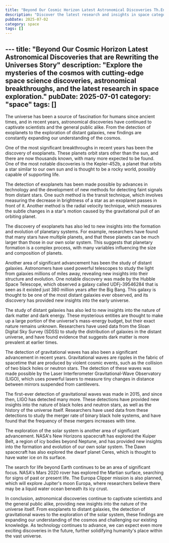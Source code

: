```yaml
---
title: "Beyond Our Cosmic Horizon Latest Astronomical Discoveries Th.En"
description: "Discover the latest research and insights in space category on MindVerse Daily."
pubDate: 2025-07-02
category: space
tags: []
---
```


﻿---
title: "Beyond Our Cosmic Horizon Latest Astronomical Discoveries that are Rewriting the Universes Story"
description: "Explore the mysteries of the cosmos with cutting-edge space science discoveries, astronomical breakthroughs, and the latest research in space exploration."
pubDate: 2025-07-01
category: "space"
tags: []
---

The universe has been a source of fascination for humans since ancient times, and in recent years, astronomical discoveries have continued to captivate scientists and the general public alike. From the detection of exoplanets to the exploration of distant galaxies, new findings are constantly expanding our understanding of the cosmos.

One of the most significant breakthroughs in recent years has been the discovery of exoplanets. These planets orbit stars other than the sun, and there are now thousands known, with many more expected to be found. One of the most notable discoveries is the Kepler-452b, a planet that orbits a star similar to our own sun and is thought to be a rocky world, possibly capable of supporting life.

The detection of exoplanets has been made possible by advances in technology and the development of new methods for detecting faint signals from distant stars. One such method is the transit technique, which involves measuring the decrease in brightness of a star as an exoplanet passes in front of it. Another method is the radial velocity technique, which measures the subtle changes in a star's motion caused by the gravitational pull of an orbiting planet.

The discovery of exoplanets has also led to new insights into the formation and evolution of planetary systems. For example, researchers have found that many stars have multiple planets, and that these planets can be much larger than those in our own solar system. This suggests that planetary formation is a complex process, with many variables influencing the size and composition of planets.

Another area of significant advancement has been the study of distant galaxies. Astronomers have used powerful telescopes to study the light from galaxies millions of miles away, revealing new insights into their structure and evolution. One notable discovery was made by the Hubble Space Telescope, which observed a galaxy called UDFj-39546284 that is seen as it existed just 380 million years after the Big Bang. This galaxy is thought to be one of the most distant galaxies ever observed, and its discovery has provided new insights into the early universe.

The study of distant galaxies has also led to new insights into the nature of dark matter and dark energy. These mysterious entities are thought to make up a large portion of the universe's mass-energy budget, but their exact nature remains unknown. Researchers have used data from the Sloan Digital Sky Survey (SDSS) to study the distribution of galaxies in the distant universe, and have found evidence that suggests dark matter is more prevalent at earlier times.

The detection of gravitational waves has also been a significant advancement in recent years. Gravitational waves are ripples in the fabric of spacetime that are produced by violent cosmic events, such as the collision of two black holes or neutron stars. The detection of these waves was made possible by the Laser Interferometer Gravitational-Wave Observatory (LIGO), which uses powerful lasers to measure tiny changes in distance between mirrors suspended from cantilevers.

The first-ever detection of gravitational waves was made in 2015, and since then, LIGO has detected many more. These detections have provided new insights into the nature of black holes and neutron stars, as well as the history of the universe itself. Researchers have used data from these detections to study the merger rate of binary black hole systems, and have found that the frequency of these mergers increases with time.

The exploration of the solar system is another area of significant advancement. NASA's New Horizons spacecraft has explored the Kuiper Belt, a region of icy bodies beyond Neptune, and has provided new insights into the formation and evolution of our own solar system. The Dawn spacecraft has also explored the dwarf planet Ceres, which is thought to have water ice on its surface.

The search for life beyond Earth continues to be an area of significant focus. NASA's Mars 2020 rover has explored the Martian surface, searching for signs of past or present life. The Europa Clipper mission is also planned, which will explore Jupiter's moon Europa, where researchers believe there may be a liquid water ocean beneath its icy crust.

In conclusion, astronomical discoveries continue to captivate scientists and the general public alike, providing new insights into the nature of the universe itself. From exoplanets to distant galaxies, the detection of gravitational waves to the exploration of the solar system, these findings are expanding our understanding of the cosmos and challenging our existing knowledge. As technology continues to advance, we can expect even more exciting discoveries in the future, further solidifying humanity's place within the vast universe.
